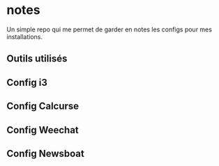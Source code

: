 # notes
Un simple repo qui me permet de garder en notes les configs pour mes installations.


## Outils utilisés

## Config i3

## Config Calcurse

## Config Weechat

## Config Newsboat
